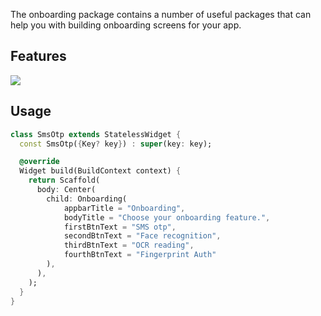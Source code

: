 <!--
This README describes the package. If you publish this package to pub.dev,
this README's contents appear on the landing page for your package.

For information about how to write a good package README, see the guide for
[writing package pages](https://dart.dev/guides/libraries/writing-package-pages).

For general information about developing packages, see the Dart guide for
[creating packages](https://dart.dev/guides/libraries/create-library-packages)
and the Flutter guide for
[developing packages and plugins](https://flutter.dev/developing-packages).
-->

The onboarding package contains a number of useful packages that can help you with building onboarding screens for your app.

## Features

![](https://raw.githubusercontent.com/Casm9/my-github-storage/main/onboarding_library.jpg)

## Usage

```dart
class SmsOtp extends StatelessWidget {
  const SmsOtp({Key? key}) : super(key: key);

  @override
  Widget build(BuildContext context) {
    return Scaffold(
      body: Center(
        child: Onboarding(
            appbarTitle = "Onboarding",
            bodyTitle = "Choose your onboarding feature.",
            firstBtnText = "SMS otp",
            secondBtnText = "Face recognition",
            thirdBtnText = "OCR reading",
            fourthBtnText = "Fingerprint Auth"
        ),
      ),
    );
  }
}
```
